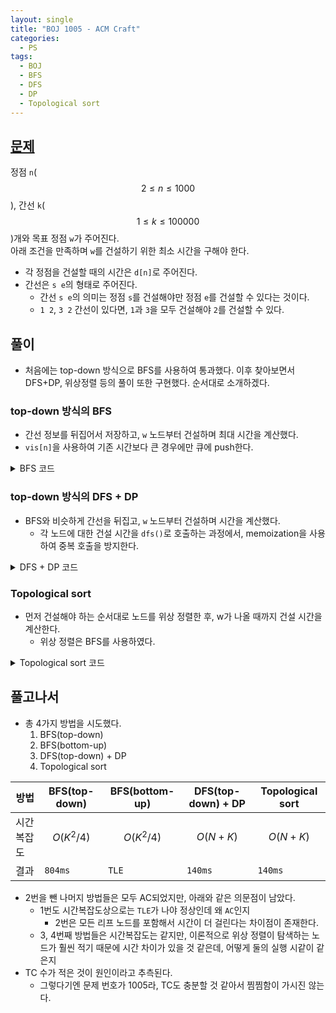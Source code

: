 ```yaml
---
layout: single
title: "BOJ 1005 - ACM Craft"
categories:
  - PS
tags:
  - BOJ
  - BFS
  - DFS
  - DP
  - Topological sort
---
```


## <a href="https://www.acmicpc.net/problem/1005" target="_blank">문제</a>

정점 `n`($$2 \le n \le 1000$$), 간선 `k`($$1 \le k \le 100000$$)개와 목표 정점 `w`가 주어진다.  
아래 조건을 만족하며 `w`를 건설하기 위한 최소 시간을 구해야 한다.

- 각 정점을 건설할 때의 시간은 `d[n]`로 주어진다.
- 간선은 `s e`의 형태로 주어진다.
  - 간선 `s e`의 의미는 정점 `s`를 건설해야만 정점 `e`를 건설할 수 있다는 것이다.
  - `1 2`, `3 2` 간선이 있다면, `1`과 `3`을 모두 건설해야 `2`를 건설할 수 있다.

## 풀이

- 처음에는 top-down 방식으로 BFS를 사용하여 통과했다. 이후 찾아보면서 DFS+DP, 위상정렬 등의 풀이 또한 구현했다. 순서대로 소개하겠다.

### top-down 방식의 BFS
- 간선 정보를 뒤집어서 저장하고, `w` 노드부터 건설하며 최대 시간을 계산했다.
- `vis[n]`을 사용하여 기존 시간보다 큰 경우에만 큐에 push한다.

<details markdown="1">
<summary>BFS 코드</summary>

```cpp
#include <iostream>
#include <queue>
#include <vector>

using namespace std;

// top-down(AC)
int main() {
    ios::sync_with_stdio(false);
    cin.tie(0), cout.tie(0);
    int t, n, k, w;
    vector<long long> ans;
    cin >> t;
    while (t--) {
        cin >> n >> k;
        vector<long long> d(n), vis(n, 0);
        vector<vector<int>> adj(n, vector<int>()), radj(n, vector<int>());
        for (int i = 0; i < n; i++) cin >> d[i];
        for (int i = 0; i < k; i++) {
            int s, e;
            cin >> s >> e;
            s--, e--;
            adj[s].push_back(e);
            radj[e].push_back(s);
        }
        cin >> w;
        w--;
        queue<long long> q;
        vis[w] = d[w];
        for (int i = 0; i < radj[w].size(); i++) {
            q.push((d[w] + d[radj[w][i]]) * 1000 + radj[w][i]);
            vis[radj[w][i]] = d[w] + d[radj[w][i]];
        }
        while (!q.empty()) {
            long long curi = q.front() % 1000, curt = q.front() / 1000;
            q.pop();
            for (int i = 0; i < radj[curi].size(); i++) {
                long long ni = radj[curi][i], nw = curt + d[radj[curi][i]];
                if (vis[ni] < nw) {
                    q.push(nw * 1000 + ni);
                    vis[ni] = nw;
                }
            }
        }
        long long cans = 0;
        for (int i = 0; i < vis.size(); i++) {
            if (cans < vis[i]) cans = vis[i];
        }
        ans.push_back(cans);
    }
    for (int i = 0; i < ans.size(); i++) cout << ans[i] << '\n';
    return 0;
}
```

</details>

### top-down 방식의 DFS + DP
- BFS와 비슷하게 간선을 뒤집고, `w` 노드부터 건설하며 시간을 계산했다.
  - 각 노드에 대한 건설 시간을 `dfs()`로 호출하는 과정에서, memoization을 사용하여 중복 호출을 방지한다.

<details markdown="1">
<summary>DFS + DP 코드</summary>

```cpp
#include <iostream>
#include <stack>
#include <vector>

using namespace std;

// dfs(top-down) + dp
int t, n, k, w;
vector<int> d;
vector<long long> dp;
vector<vector<int>> adj;
long long dfs(int ti) {
    if (dp[ti] != -1) return dp[ti];
    long long res = d[ti];
    for (int i = 0; i < adj[ti].size(); i++) {
        int ci = adj[ti][i];
        if (dp[ci] != -1) {
            if (res < dp[ci] + d[ti]) res = dp[ci] + d[ti];
        } else {
            if (res < dfs(ci) + d[ti]) res = dfs(ci) + d[ti];
        }
    }
    return dp[ti] = res;
}
int main() {
    ios::sync_with_stdio(false);
    cin.tie(0), cout.tie(0);
    vector<int> ans;
    cin >> t;
    while (t--) {
        cin >> n >> k;
        d = vector<int>(n);
        dp = vector<long long>(n, -1);
        adj = vector<vector<int>>(n, vector<int>());
        for (int i = 0; i < n; i++) cin >> d[i];
        for (int i = 0; i < k; i++) {
            int s, e;
            cin >> s >> e;
            s--, e--;
            adj[e].push_back(s);
        }
        cin >> w;
        w--;
        ans.push_back(dfs(w));
    }
    for (int i = 0; i < ans.size(); i++) cout << ans[i] << '\n';
    return 0;
}
```

</details>

### Topological sort
- 먼저 건설해야 하는 순서대로 노드를 위상 정렬한 후, w가 나올 때까지 건설 시간을 계산한다.
  - 위상 정렬은 BFS를 사용하였다.

<details markdown="1">
<summary>Topological sort 코드</summary>

```cpp
#include <iostream>
#include <queue>
#include <vector>

using namespace std;

// tp sort
int main() {
    ios::sync_with_stdio(false);
    cin.tie(0), cout.tie(0);
    int t, n, k, w;
    vector<long long> ans;
    cin >> t;
    while (t--) {
        cin >> n >> k;
        vector<int> d(n), ind(n, 0), tp, td;
        vector<long long> vis(n, 0);
        vector<vector<int>> adj(n, vector<int>());
        queue<int> q;
        for (int i = 0; i < n; i++) cin >> d[i];
        for (int i = 0; i < k; i++) {
            int s, e;
            cin >> s >> e;
            s--, e--;
            adj[s].push_back(e);
            ind[e]++;
        }
        cin >> w;
        w--;
        for (int i = 0; i < n; i++) {
            if (ind[i] == 0) {
                q.push(i);
                vis[i] = 1;
            }
        }
        td = d;
        while (!q.empty()) {
            int ci = q.front();
            tp.push_back(ci);
            q.pop();
            for (int i = 0; i < adj[ci].size(); i++) {
                int ni = adj[ci][i];
                ind[ni]--;
                if (vis[ni] == 0 && ind[ni] == 0) {
                    q.push(ni);
                    vis[ni] = 1;
                }
            }
        }
        vis = vector<long long>(n, -1);
        for (int i = 0; i < n; i++) vis[i] = d[i];
        for (int i = 0; i < n; i++) {
            int ci = tp[i];
            if (ci == w) break;
            for (int j = 0; j < adj[ci].size(); j++) {
                int ni = adj[ci][j];
                if (vis[ni] < vis[ci] + d[ni]) vis[ni] = vis[ci] + d[ni];
            }
        }
        if (vis[w] == -1)
            ans.push_back(d[w]);
        else
            ans.push_back(vis[w]);
    }
    for (int i = 0; i < ans.size(); i++) cout << ans[i] << '\n';
    return 0;
}
```

</details>

## 풀고나서
- 총 4가지 방법을 시도했다.
  1. BFS(top-down)
  2. BFS(bottom-up)
  3. DFS(top-down) + DP
  4. Topological sort

| 방법       | BFS(top-down)  | BFS(bottom-up) | DFS(top-down) + DP | Topological sort |
| ---------- | -------------- | -------------- | ------------------ | ---------------- |
| 시간복잡도 | $$O(K^{2}/4)$$ | $$O(K^{2}/4)$$ | $$O(N+K)$$         | $$O(N+K)$$       |
| 결과       | `804ms`        | `TLE`          | `140ms`            | `140ms`          |

- 2번을 뺀 나머지 방법들은 모두 AC되었지만, 아래와 같은 의문점이 남았다.
  - 1번도 시간복잡도상으로는 `TLE`가 나야 정상인데 왜 `AC`인지
    - 2번은 모든 리프 노드를 포함해서 시간이 더 걸린다는 차이점이 존재한다.
  - 3, 4번째 방법들은 시간복잡도는 같지만, 이론적으로 위상 정렬이 탐색하는 노드가 훨씬 적기 때문에 시간 차이가 있을 것 같은데, 어떻게 둘의 실행 시같이 같은지
- TC 수가 적은 것이 원인이라고 추측된다.
  - 그렇다기엔 문제 번호가 1005라, TC도 충분할 것 같아서 찜찜함이 가시진 않는다.